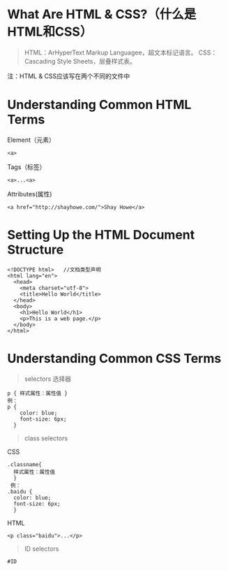 # What Are HTML & CSS?（什么是HTML和CSS）
>HTML：ArHyperText Markup Languagee，超文本标记语言。
>CSS：Cascading Style Sheets，层叠样式表。

注：HTML & CSS应该写在两个不同的文件中

# Understanding Common HTML Terms
Element（元素）

    <a>
    
Tags（标签）

    <a>...<a>
    
Attributes(属性)

    <a href="http://shayhowe.com/">Shay Howe</a>

# Setting Up the HTML Document Structure
    <!DOCTYPE html>   //文档类型声明
    <html lang="en">
      <head>
        <meta charset="utf-8">
        <title>Hello World</title>
      </head>
      <body>
        <h1>Hello World</h1>
        <p>This is a web page.</p>
      </body>
    </html>

# Understanding Common CSS Terms
>selectors 选择器

    p { 样式属性：属性值 }
    例：
    p {
        color: blue;
        font-size: 6px;
      }
      
>class selectors

CSS

    .classname{
      样式属性：属性值
      }
     例：
    .baidu {
      color: blue;
      font-size: 6px;
      }
HTML

    <p class="baidu">...</p>

>ID selectors

    #ID








    



